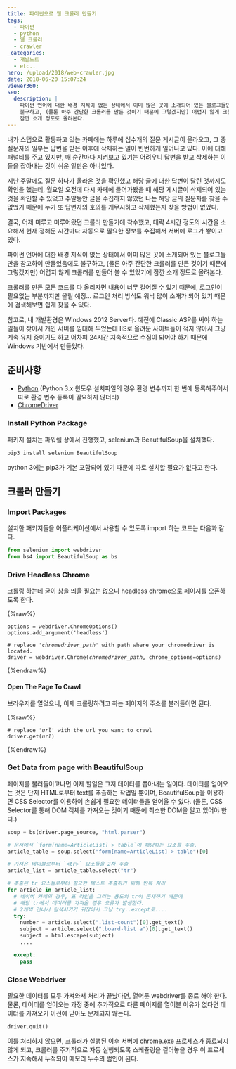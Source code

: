 ```yaml
---
title: 파이썬으로 웹 크롤러 만들기
tags:
  - 파이썬
  - python
  - 웹 크롤러
  - crawler
_categories:
  - 개발노트
  - etc..
hero: /upload/2018/web-crawler.jpg
date: 2018-06-20 15:07:24
viewer360:
seo:
  description: |
    파이썬 언어에 대한 배경 지식이 없는 상태에서 이미 많은 곳에 소개되어 있는 블로그들만을 참고하여 만들었음에도
    불구하고, (물론 아주 간단한 크롤러를 만든 것이기 때문에 그렇겠지만) 어렵지 않게 크롤러를 만들어 볼 수 있었기에
    잠깐 소개 정도로 올려본다.
---
```



내가 스탭으로 활동하고 있는 카페에는 하루에 십수개의 질문 게시글이 올라오고, 그 중 질문자의 일부는 답변을 받은 이후에 삭제하는 일이
빈번하게 일어나고 있다. 이에 대해 패널티를 주고 있지만, 매 순간마다 지켜보고 있기는 어려우니 답변을 받고 삭제하는 이들을 잡아내는 것이
쉬운 일만은 아니었다.

지난 주말에도 질문 하나가 올라온 것을 확인했고 해당 글에 대한 답변이 달린 것까지도 확인을 했는데, 월요일 오전에 다시 카페에 들어가봤을
때 해당 게시글이 삭제되어 있는 것을 확인할 수 있었고 주말동안 글을 수집하지 않았던 나는 해당 글의 질문자를 찾을 수 없었기 때문에
누가 또 답변자의 호의를 개무시하고 삭제했는지 찾을 방법이 없었다.

결국, 어제 미루고 미루어왔던 크롤러 만들기에 착수했고, 대략 4시간 정도의 시간을 소요해서 현재 정해둔 시간마다 자동으로 필요한 정보를
수집해서 서버에 로그가 쌓이고 있다.

파이썬 언어에 대한 배경 지식이 없는 상태에서 이미 많은 곳에 소개되어 있는 블로그들만을 참고하여 만들었음에도 불구하고, (물론 아주 간단한
크롤러를 만든 것이기 때문에 그렇겠지만) 어렵지 않게 크롤러를 만들어 볼 수 있었기에 잠깐 소개 정도로 올려본다.

크롤러를 만든 모든 코드를 다 올리자면 내용이 너무 길어질 수 있기 때문에, 로그인이 필요없는 부분까지만 올릴 예정... 로그인 처리 방식도
워낙 많이 소개가 되어 있기 때문에 검색해보면 쉽게 찾을 수 있다.

참고로, 내 개발환경은 Windows 2012 Server다. 예전에 Classic ASP를 써야 하는 일들이 잦아서 개인 서버를 임대해 두었는데 IIS로
올려둔 사이트들이 적지 않아서 그냥 계속 유지 중이기도 하고 어차피 24시간 지속적으로 수집이 되어야 하기 때문에 Windows 기반에서 만들었다.

## 준비사항

- [Python](https://www.python.org/downloads/) (Python 3.x 윈도우 설치파일의 경우 환경 변수까지 한 번에 등록해주어서
따로 환경 변수 등록이 필요하지 않더라)
- [ChromeDriver](http://chromedriver.chromium.org/downloads)

### Install Python Package

패키지 설치는 파워쉘 상에서 진행했고, selenium과 BeautifulSoup을 설치했다.

```bash
pip3 install selenium BeautifulSoup
```

python 3에는 pip3가 기본 포함되어 있기 때문에 따로 설치할 필요가 없다고 한다.

## 크롤러 만들기

### Import Packages

설치한 패키지들을 어플리케이션에서 사용할 수 있도록 import 하는 코드는 다음과 같다.

```python
from selenium import webdriver
from bs4 import BeautifulSoup as bs
```

### Drive Headless Chrome

크롤링 하는데 굳이 창을 띄울 필요는 없으니 headless chrome으로 페이지를 오픈하도록 한다.

{%raw%}
<pre class="line-numbers"><code class="language-python">options = webdriver.ChromeOptions()
options.add_argument('headless')

# replace '<i>chromedriver_path</i>' with path where your chromedriver is located.
driver = webdriver.Chrome(<i>chromedriver_path</i>, chrome_options=options)</code></pre>
{%endraw%}

#### Open The Page To Crawl

브라우저를 열었으니, 이제 크롤링하려고 하는 페이지의 주소를 불러들이면 된다.

{%raw%}
<pre class="line-numbers"><code class="language-python"># replace '<i>url</i>' with the url you want to crawl
driver.get(<i>url</i>)</code></pre>
{%endraw%}

### Get Data from page with BeautifulSoup

페이지를 불러들이고나면 이제 할일은 그저 데이터를 뽑아내는 일이다.
데이터를 얻어오는 것은 단지 HTML로부터 text를 추출하는 작업일 뿐이며, BeautifulSoup을 이용하면 CSS Selector를 이용하여
손쉽게 필요한 데이터들을 얻어올 수 있다. (물론, CSS Selector를 통해 DOM 객체를 가져오는 것이기 때문에 최소한 DOM을 알고 있어야
한다.)

```python
soup = bs(driver.page_source, "html.parser")

# 문서에서 `form[name=ArticleList] > table`에 해당하는 요소를 추출.
article_table = soup.select("form[name=ArticleList] > table")[0]

# 가져온 테이블로부터 `<tr>` 요소들을 2차 추출
article_list = article_table.select("tr")

# 추출된 tr 요소들로부터 필요한 텍스트 추출하기 위해 반복 처리
for article in article_list:
  # 네이버 카페의 경우, 표 라인을 그리는 용도의 tr이 존재하기 때문에
  # 해당 tr에서 데이터를 가져올 경우 오류가 발생한다.
  # 2개씩 건너서 탐색시키기 귀찮아서 그냥 try..except로....
  try:
    number = article.select(".list-count")[0].get_text()
    subject = article.select(".board-list a")[0].get_text()
    subject = html.escape(subject)
    ....

  except:
    pass
```

### Close Webdriver

필요한 데이터를 모두 가져와서 처리가 끝났다면, 열어둔 webdriver를 종료 해야 한다.
물론, 데이터를 얻어오는 과정 중에 추가적으로 다른 페이지를 열어볼 이유가 없다면 데이터를 가져오기 이전에 닫아도 문제되지 않는다.

```python
driver.quit()
```

이를 처리하지 않으면, 크롤러가 실행된 이후 서버에 chrome.exe 프로세스가 종료되지 않게 되고, 크롤러를 주기적으로 자동 실행되도록
스케쥴링을 걸어놓을 경우 이 프로세스가 지속해서 누적되어 메모리 누수의 범인이 된다.
